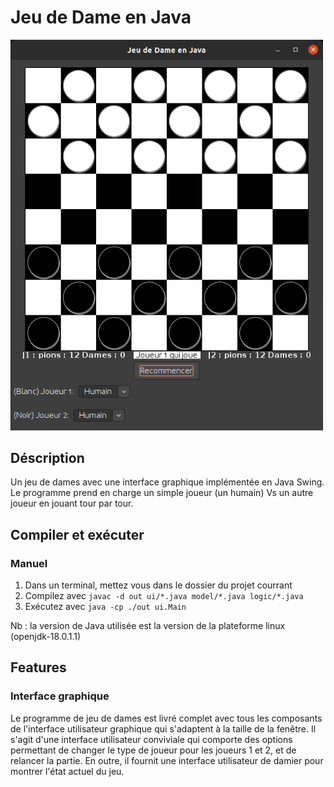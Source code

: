 # Jeu de Dame en Java
<img src="images/checkers.png" alt="Jeu de Dame" width="500">

## Déscription
Un jeu de dames avec une interface graphique implémentée en Java Swing. Le programme prend en charge un simple joueur (un humain) Vs un autre joueur en jouant tour par tour.



## Compiler et exécuter
### Manuel
1. Dans un terminal, mettez vous dans le dossier du projet courrant
2. Compilez avec `javac -d out ui/*.java model/*.java logic/*.java`
3. Exécutez avec `java -cp ./out ui.Main`

Nb : la version de Java utilisée est la version de la plateforme linux (openjdk-18.0.1.1)


## Features
### Interface graphique
Le programme de jeu de dames est livré complet avec tous les composants de l'interface utilisateur graphique qui s'adaptent à la taille de la fenêtre. Il s'agit d'une interface utilisateur conviviale qui comporte des options permettant de changer le type de joueur pour les joueurs 1 et 2, et de relancer la partie. En outre, il fournit une interface utilisateur de damier pour montrer l'état actuel du jeu.

